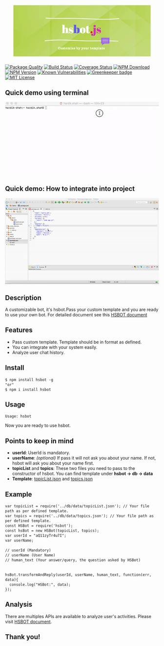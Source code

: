 <h1 align="center">
  <img width="450" src="./docs/img/logo.png" alt="hsbot.js">
  <br>
</h1>

[![Package Quality](http://npm.packagequality.com/badge/hsbot.png)](http://packagequality.com/#?package=hsbot) [![Build Status](https://travis-ci.org/hrdk108/hsbot.svg?style=plastic)](https://travis-ci.org/hrdk108/hsbot) [![Coverage Status](https://img.shields.io/coveralls/github/hrdk108/hsbot.svg?branch=master)](https://coveralls.io/github/hrdk108/hsbot?branch=master) [![NPM Download](https://img.shields.io/npm/dt/hsbot.svg?style=plastic)](https://www.npmjs.com/package/hsbot) [![NPM Version](https://img.shields.io/npm/v/hsbot.svg?style=plastic)](https://www.npmjs.com/package/hsbot) [![Known Vulnerabilities](https://snyk.io/test/github/hrdk108/hsbot/badge.svg?style=plastic)](https://snyk.io/test/github/hrdk108/hsbot) [![Greenkeeper badge](https://badges.greenkeeper.io/hrdk108/hsbot.svg?style=plastic)](https://greenkeeper.io/) [![MIT License](https://img.shields.io/badge/license-MIT-blue.svg?style=plastic)](https://github.com/hrdk108/hsbot/blob/master/LICENSE)

## Quick demo using terminal

![DEMO](./docs/img/hsbot_terminal_demo.gif)

## Quick demo: How to integrate into project
![DEMO](./docs/img/hsbot_project_demo.gif)

## Description

A customizable bot, it's hsbot.Pass your custom template and you are ready to use your own bot.
For detailed document see this [HSBOT document](https://hrdk108.github.io/hsbot/)

## Features

- Pass custom template. Template should be in format as defined.
- You can integrate with your system easily.
- Analyze user chat history.

## Install

```
$ npm install hsbot -g
"or"
$ npm i install hsbot
```
## Usage
```
Usage: hsbot
```
Now you are ready to use hsbot.

## Points to keep in mind

* __userId__: UserId is mandatory.
* __userName__: *(optional)* If pass it will not ask you about your name. If not, hsbot will ask you about your name first.
* __topicList__ and __topics__: These two files you need to pass to the constructor of hsbot. You can find template under __hsbot -> db -> data__
* __Template__: [topicList.json](https://github.com/hrdk108/hsbot/blob/master/db/data/topicList.json) and [topics.json](https://github.com/hrdk108/hsbot/blob/master/db/data/topics.json)

## Example

```
var topicList = require('../db/data/topicList.json'); // Your file path as per defined template.
var topics = require('../db/data/topics.json'); // Your file path as per defined template.
const HSBot = require('hsbot');
const hsBot = new HSBot(topicList, topics);
var userId = "aQ11zyTr4u7I";
var userName;
 
// userId (Mandatory)
// userName (User Name)
// human_text (Your answer/query, the question asked by HSBot)


hsBot.transformAndReply(userId, userName, human_text, function(err, data){
  console.log("HSBot:", data);
});

```

## Analysis
There are multiples APIs are available to analyze user's activities.
Please visit [HSBOT document](https://hrdk108.github.io/hsbot/).

## Thank you!